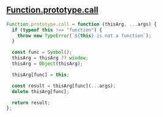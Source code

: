 ## [Function.prototype.call](https://www.greatfrontend.com/questions/javascript/function-call)

<!-- notecardId: 1739475835572 -->

```js
Function.prototype.call = function (thisArg, ...args) {
  if (typeof this !== "function") {
    throw new TypeError(`${this} is not a function`);
  }

  const func = Symbol();
  thisArg = thisArg ?? window;
  thisArg = Object(thisArg);

  thisArg[func] = this;

  const result = thisArg[func](...args);
  delete thisArg[func];

  return result;
};
```
